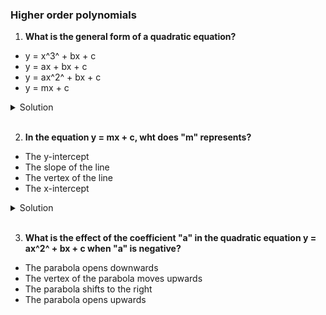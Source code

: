 ### Higher order polynomials

1. **What is the general form of a quadratic equation?**

- y = x^3^ + bx + c
- y = ax + bx + c
- y = ax^2^ + bx + c
- y = mx + c

<details>
  <summary>Solution</summary>

y = ax^2^ + bx + c

</details>

</br>

2. **In the equation y = mx + c, wht does "m" represents?**

- The y-intercept
- The slope of the line
- The vertex of the line
- The x-intercept

<details>
  <summary>Solution</summary>

The slope of the line

</details>

</br>

3. **What is the effect of the coefficient "a" in the quadratic equation y = ax^2^ + bx + c when "a" is negative?**

- The parabola opens downwards
- The vertex of the parabola moves upwards
- The parabola shifts to the right
- The parabola opens upwards
